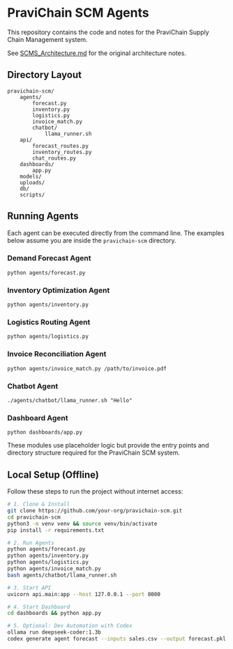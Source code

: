 # PraviChain SCM Agents

This repository contains the code and notes for the PraviChain Supply Chain Management system.

See [SCMS_Architecture.md](SCMS_Architecture.md) for the original architecture notes.

## Directory Layout

```
pravichain-scm/
    agents/
        forecast.py
        inventory.py
        logistics.py
        invoice_match.py
        chatbot/
            llama_runner.sh
    api/
        forecast_routes.py
        inventory_routes.py
        chat_routes.py
    dashboards/
        app.py
    models/
    uploads/
    db/
    scripts/
```

## Running Agents

Each agent can be executed directly from the command line. The examples below assume you are inside the `pravichain-scm` directory.

### Demand Forecast Agent
```
python agents/forecast.py
```

### Inventory Optimization Agent
```
python agents/inventory.py
```

### Logistics Routing Agent
```
python agents/logistics.py
```

### Invoice Reconciliation Agent
```
python agents/invoice_match.py /path/to/invoice.pdf
```

### Chatbot Agent
```
./agents/chatbot/llama_runner.sh "Hello"
```

### Dashboard Agent
```
python dashboards/app.py
```

These modules use placeholder logic but provide the entry points and directory structure required for the PraviChain SCM system.

## Local Setup (Offline)

Follow these steps to run the project without internet access:

```bash
# 1. Clone & Install
git clone https://github.com/your-org/pravichain-scm.git
cd pravichain-scm
python3 -m venv venv && source venv/bin/activate
pip install -r requirements.txt

# 2. Run Agents
python agents/forecast.py
python agents/inventory.py
python agents/logistics.py
python agents/invoice_match.py
bash agents/chatbot/llama_runner.sh

# 3. Start API
uvicorn api.main:app --host 127.0.0.1 --port 8000

# 4. Start Dashboard
cd dashboards && python app.py

# 5. Optional: Dev Automation with Codex
ollama run deepseek-coder:1.3b
codex generate agent forecast --inputs sales.csv --output forecast.pkl --model prophet
```
